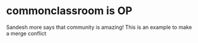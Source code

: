 # commonclassroom is OP 

Sandesh more says that community is amazing!
This is an example to make a merge conflict
